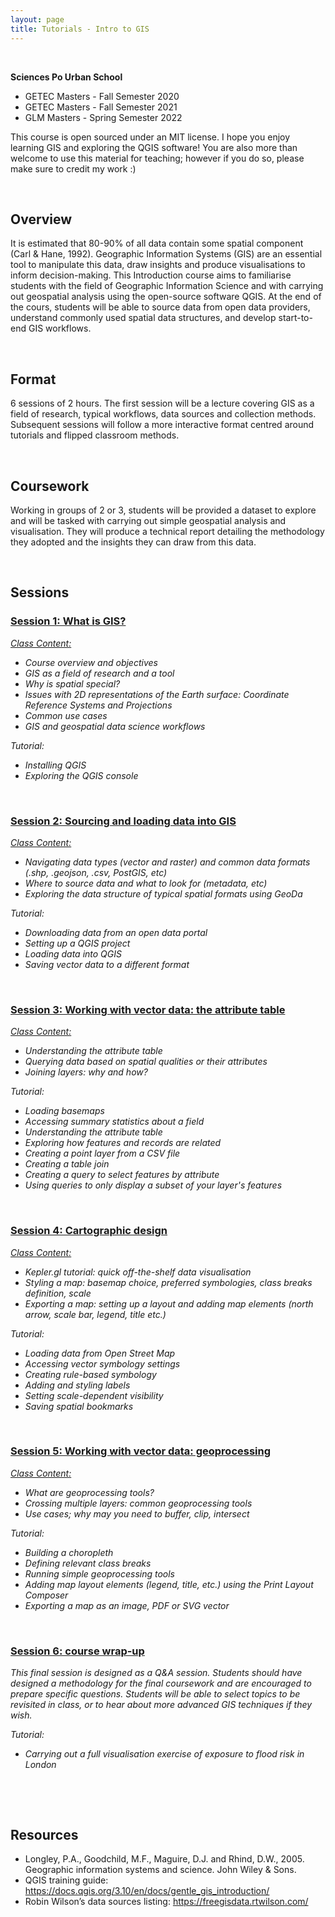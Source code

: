 ```yaml
---
layout: page
title: Tutorials - Intro to GIS
---
```


&nbsp;

**Sciences Po Urban School**

* GETEC Masters - Fall Semester 2020
* GETEC Masters - Fall Semester 2021
* GLM Masters - Spring Semester 2022



This course is open sourced under an MIT license. I hope you enjoy learning GIS and exploring the QGIS software! You are also more than welcome to use this material for teaching; however if you do so, please make sure to credit my work :)

&nbsp; 
## Overview

It is estimated that 80-90% of all data contain some spatial component (Carl & Hane, 1992). Geographic Information Systems (GIS) are an essential tool to manipulate this data, draw insights and produce visualisations to inform decision-making. This Introduction course aims to familiarise students with the field of Geographic Information Science and with carrying out geospatial analysis using the open-source software QGIS. At the end of the cours, students will be able to source data from open data providers, understand commonly used spatial data structures, and develop start-to-end GIS workflows.

&nbsp; 

## Format

6 sessions of 2 hours. The first session will be a lecture covering GIS as a field of research, typical workflows, data sources and collection methods. Subsequent sessions will follow a more interactive format centred around tutorials and flipped classroom methods.

&nbsp; 
## Coursework

Working in groups of 2 or 3, students will be provided a dataset to explore and will be tasked with carrying out simple geospatial analysis and visualisation. They will produce a technical report detailing the methodology they adopted and the insights they can draw from this data.


&nbsp; 
## Sessions


### [Session 1: What is GIS?](_posts/2021-11-16-intro-tutorial1.md)


*[Class Content:](docs/assets/pdf/intro-session1-glm2022.pdf)*

- *Course overview and objectives*
- *GIS as a field of research and a tool*
- *Why is spatial special?*
- *Issues with 2D representations of the Earth surface: Coordinate Reference Systems and Projections*
- *Common use cases*
- *GIS and geospatial data science workflows*

*Tutorial:*

- *Installing QGIS*
- *Exploring the QGIS console*

&nbsp; 

### [Session 2: Sourcing and loading data into GIS](_posts/2021-11-16-intro-tutorial2.md)

*[Class Content:](docs/assets/pdf/intro-session2-glm2022.pdf)*
- *Navigating data types (vector and raster) and common data formats (.shp, .geojson, .csv, PostGIS, etc)*
- *Where to source data and what to look for (metadata, etc)*
- *Exploring the data structure of typical spatial formats using GeoDa*

*Tutorial:*

- *Downloading data from an open data portal*
- *Setting up a QGIS project*
- *Loading data into QGIS*
- *Saving vector data to a different format*


&nbsp; 

### [Session 3: Working with vector data: the attribute table](_posts/2021-11-16-intro-tutorial3.md)

*[Class Content:](docs/assets/pdf/intro-session3-glm2022.pdf)*

- *Understanding the attribute table*
- *Querying data based on spatial qualities or their attributes*
- *Joining layers: why and how?*

*Tutorial:*

- *Loading basemaps*
- *Accessing summary statistics about a field*
- *Understanding the attribute table*
- *Exploring how features and records are related*
- *Creating a point layer from a CSV file*
- *Creating a table join*
- *Creating a query to select features by attribute*
- *Using queries to only display a subset of your layer's features*

&nbsp; 

### [Session 4: Cartographic design](_posts/2021-11-16-intro-tutorial4.md)

*[Class Content:](docs/assets/pdf/intro-session4-glm2022.pdf)*

- *Kepler.gl tutorial: quick off-the-shelf data visualisation*
- *Styling a map: basemap choice, preferred symbologies, class breaks definition, scale*
- *Exporting a map: setting up a layout and adding map elements (north arrow, scale bar, legend, title etc.)* 

*Tutorial:*

- *Loading data from Open Street Map*
- *Accessing vector symbology settings*
- *Creating rule-based symbology*
- *Adding and styling labels*
- *Setting scale-dependent visibility*
- *Saving spatial bookmarks*
 

&nbsp; 

### [Session 5: Working with vector data: geoprocessing](_posts/2021-11-16-intro-tutorial5.md)

*[Class Content:](docs/assets/pdf/intro-session5-glm2022.pdf)*

- *What are geoprocessing tools?*
- *Crossing multiple layers: common geoprocessing tools*
- *Use cases; why may you need to buffer, clip, intersect*

*Tutorial:*

- *Building a choropleth*
- *Defining relevant class breaks*
- *Running simple geoprocessing tools*
- *Adding map layout elements (legend, title, etc.) using the Print Layout Composer*
- *Exporting a map as an image, PDF or SVG vector*


&nbsp; 

### [Session 6: course wrap-up](_posts/2021-11-16-intro-tutorial6.md)

*This final session is designed as a Q&A session. Students should have designed a methodology for the final coursework and are encouraged to prepare specific questions. Students will be able to select topics to be revisited in class, or to hear about more advanced GIS techniques if they wish.*

*Tutorial:*

- *Carrying out a full visualisation exercise of exposure to flood risk in London*

&nbsp; 

&nbsp; 


## Resources

- Longley, P.A., Goodchild, M.F., Maguire, D.J. and Rhind, D.W., 2005. Geographic information systems and science. John Wiley & Sons.
- QGIS training guide: https://docs.qgis.org/3.10/en/docs/gentle_gis_introduction/
- Robin Wilson’s data sources listing: https://freegisdata.rtwilson.com/
